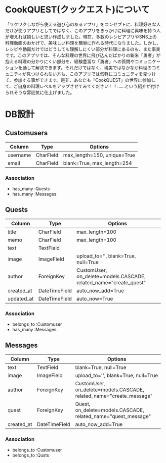 # CookQUEST(クックエスト)について
「ワクワクしながら使える遊び心のあるアプリ」をコンセプトに、料理好きな人だけが使うアプリとしてではなく、このアプリをきっかけに料理に興味を持つ人が増えれば嬉しいと思い作成しました。現在、多数のレシピアプリやSNS上の料理動画のおかげで、美味しい料理を簡単に作れる時代になりました。しかし、レシピや動画だけではどうしても理解しにくい部分が料理にあるのも、また事実です。このアプリでは、そんな料理の世界に飛び込んだばかりの新米「勇者」が抱える料理の分かりにくい部分を、経験豊富な「勇者」への質問やコミュニケーションを通して解決できます。それだけではなく、現実ではなかなか料理のコミュニティが見つけられない方も、このアプリでは気軽にコミュニティを見つけて、参加する事ができます。是非、あなたも「CookQUEST」の世界に参加して、ご自身の料理レベルをアップさせてみてください！！……という紹介が付けられそうな雰囲気に仕上げました。


# DB設計

## Customusers
|Column|Type|Options|
|------|----|-------|
|username|CharField|max_length=150, unique=True|
|email|CharField|blank=True, max_length=254|

### Association
- has_many :Quests
- has_many :Messages


## Quests
|Column|Type|Options|
|------|----|-------|
|title|CharField|max_length=100|
|memo|CharField|max_length=100|
|text|TextField||
|image|ImageField|upload_to='', blank=True, null=True|
|author|ForeignKey|CustomUser, on_delete=models.CASCADE, related_name="create_quest"|
|created_at|DateTimeField|auto_now_add=True|
|updated_at|DateTimeField|auto_now=True|

### Association
- belongs_to :Customuser
- has_many :Messages


## Messages
|Column|Type|Options|
|------|----|-------|
|text|TextField|blank=True, null=True|
|image|ImageField|upload_to='', blank=True, null=True|
|author|ForeignKey|CustomUser, on_delete=models.CASCADE, related_name="create_message"|
|quest|ForeignKey|Quest, on_delete=models.CASCADE, related_name="quest_message"|
|created_at|DateTimeField|auto_now_add=True|

### Association
- belongs_to :Customuser
- belongs_to :Qusts